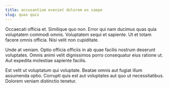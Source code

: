 ```yaml
---
title: accusantium eveniet dolorem ex saepe
slug: quas quis
---
```


Occaecati officia et. Similique quo non. Error qui nam ducimus quas quia voluptatem commodi omnis. Voluptatem sequi et sapiente. Ut et totam facere omnis officia. Nisi velit non cupiditate.

Unde at veniam. Optio officia officiis in ab quae facilis nostrum deserunt voluptates. Omnis animi velit dignissimos porro consequatur eius ratione ut. Aut expedita molestiae sapiente facilis.

Est velit ut voluptatum qui voluptate. Beatae omnis aut fugiat illum assumenda optio. Corrupti quis est aut voluptates aut quo ut necessitatibus. Dolorem veniam distinctio tenetur.
